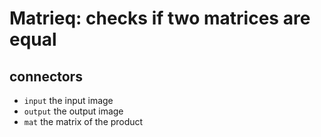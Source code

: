 # Matrieq: checks if two matrices are equal

## connectors

* `input` the input image
* `output` the output image
* `mat` the matrix of the product
